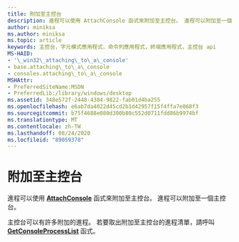 ```yaml
---
title: 附加至主控台
description: 進程可以使用 AttachConsole 函式來附加至主控台。 進程可以附加至一個主控台。
author: miniksa
ms.author: miniksa
ms.topic: article
keywords: 主控台，字元模式應用程式，命令列應用程式，終端應用程式，主控台 api
MS-HAID:
- '\_win32\_attaching\_to\_a\_console'
- base.attaching\_to\_a\_console
- consoles.attaching\_to\_a\_console
MSHAttr:
- PreferredSiteName:MSDN
- PreferredLib:/library/windows/desktop
ms.assetid: 348e572f-2448-4384-9822-fab01d4ba255
ms.openlocfilehash: e6ab7da4022d45cd2b1d42957f15f4ffa7e068f3
ms.sourcegitcommit: b75f4688e080d300b80c552d0711fdd86b9974bf
ms.translationtype: MT
ms.contentlocale: zh-TW
ms.lasthandoff: 08/24/2020
ms.locfileid: "89059378"
---
```

# <a name="attaching-to-a-console"></a>附加至主控台


進程可以使用 [**AttachConsole**](attachconsole.md) 函式來附加至主控台。 進程可以附加至一個主控台。

主控台可以有許多附加的進程。 若要取出附加至主控台的進程清單，請呼叫 [**GetConsoleProcessList**](getconsoleprocesslist.md) 函式。

 

 




